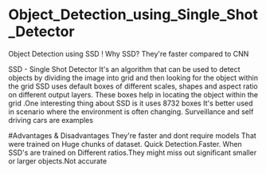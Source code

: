 # Object_Detection_using_Single_Shot_Detector
Object Detection using SSD ! Why SSD? They're faster compared to CNN 

SSD - Single Shot Detector
  It's an algorithm that can be used to detect objects by dividing the image into grid and then looking for the object within the grid 
  SSD uses default boxes of different scales, shapes and aspect ratio on different output layers.
  These boxes help in locating the object within the grid .One interesting thing about SSD is it uses 8732 boxes 
  It's better used in scenario where the environment is often changing. Surveillance and self driving cars are examples

#Advantages & Disadvantages
  They're faster and dont require models That were trained on Huge chunks of dataset. Quick Detection.Faster.
  When SSD's are trained on Different ratios.They might miss out significant smaller or larger objects.Not accurate


  

